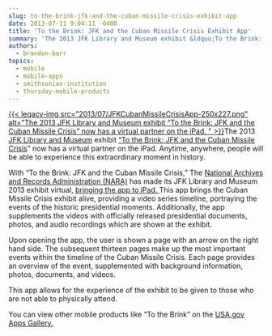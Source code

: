 ```yaml
---
slug: to-the-brink-jfk-and-the-cuban-missile-crisis-exhibit-app
date: 2013-07-11 9:04:11 -0400
title: 'To the Brink: JFK and the Cuban Missile Crisis Exhibit App'
summary: 'The 2013 JFK Library and Museum exhibit &ldquo;To the Brink: JFK and the Cuban Missile Crisis&rdquo; now has a virtual partner on the iPad.  Anytime, anywhere, people will be able'
authors:
  - brandon-barr
topics:
  - mobile
  - mobile-apps
  - smithsonian-institution
  - thursday-mobile-products
---
```


[{{< legacy-img src="2013/07/JFKCubanMissileCrisisApp-250x227.png" alt="The 2013 JFK Library and Museum exhibit “To the Brink: JFK and the Cuban Missile Crisis” now has a virtual partner on the iPad. " >}}](https://s3.amazonaws.com/digitalgov/_legacy-img/2013/07/JFKCubanMissileCrisisApp.png)The 2013 <a href="http://www.jfklibrary.org/" target="_blank">JFK Library and Museum</a> exhibit <a href="http://foundationnationalarchives.org/cmc/" target="_blank">“To the Brink: JFK and the Cuban Missile Crisis</a>” now has a virtual partner on the iPad. Anytime, anywhere, people will be able to experience this extraordinary moment in history.

With “To the Brink: JFK and the Cuban Missile Crisis,” The <a href="http://www.archives.gov/" target="_blank">National Archives and Records Administration (NARA)</a> has made its JFK Library and Museum 2013 exhibit virtual, <a href="https://itunes.apple.com/us/app/to-brink-jfk-cuban-missile/id570032141?mt=8" target="_blank">bringing the app to iPad. </a> This app brings the Cuban Missile Crisis exhibit alive, providing a video series timeline, portraying the events of the historic presidential moments. Additionally, the app supplements the videos with officially released presidential documents, photos, and audio recordings which are shown at the exhibit.

Upon opening the app, the user is shown a page with an arrow on the right hand side. The subsequent thirteen pages make up the most important events within the timeline of the Cuban Missile Crisis. Each page provides an overview of the event, supplemented with background information, photos, documents, and videos.

This app allows for the experience of the exhibit to be given to those who are not able to physically attend.

You can view other mobile products like “To the Brink” on the <a href="http://apps.usa.gov/" target="_blank">USA.gov Apps Gallery.</a>